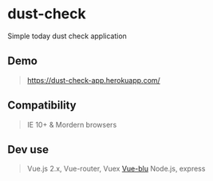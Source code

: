 # dust-check
Simple today dust check application

## Demo
><https://dust-check-app.herokuapp.com/>

## Compatibility
> IE 10+ & Mordern browsers

## Dev use
> Vue.js 2.x, Vue-router, Vuex
> [Vue-blu](https://chenz24.github.io/vue-blu/#/en)
> Node.js, express